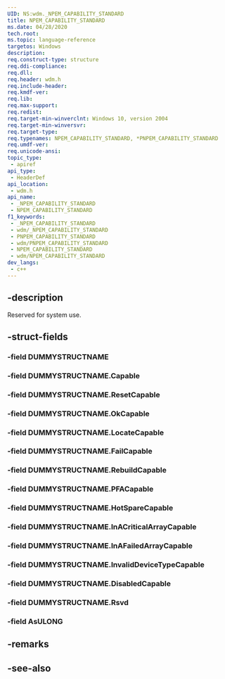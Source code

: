 ```yaml
---
UID: NS:wdm._NPEM_CAPABILITY_STANDARD
title: NPEM_CAPABILITY_STANDARD
ms.date: 04/28/2020
tech.root: 
ms.topic: language-reference
targetos: Windows
description: 
req.construct-type: structure
req.ddi-compliance: 
req.dll: 
req.header: wdm.h
req.include-header: 
req.kmdf-ver: 
req.lib: 
req.max-support: 
req.redist: 
req.target-min-winverclnt: Windows 10, version 2004
req.target-min-winversvr: 
req.target-type: 
req.typenames: NPEM_CAPABILITY_STANDARD, *PNPEM_CAPABILITY_STANDARD
req.umdf-ver: 
req.unicode-ansi: 
topic_type:
 - apiref
api_type:
 - HeaderDef
api_location:
 - wdm.h
api_name:
 - _NPEM_CAPABILITY_STANDARD
 - NPEM_CAPABILITY_STANDARD
f1_keywords:
 - _NPEM_CAPABILITY_STANDARD
 - wdm/_NPEM_CAPABILITY_STANDARD
 - PNPEM_CAPABILITY_STANDARD
 - wdm/PNPEM_CAPABILITY_STANDARD
 - NPEM_CAPABILITY_STANDARD
 - wdm/NPEM_CAPABILITY_STANDARD
dev_langs:
 - c++
---
```


## -description

Reserved for system use.

## -struct-fields

### -field DUMMYSTRUCTNAME

### -field DUMMYSTRUCTNAME.Capable

### -field DUMMYSTRUCTNAME.ResetCapable

### -field DUMMYSTRUCTNAME.OkCapable

### -field DUMMYSTRUCTNAME.LocateCapable

### -field DUMMYSTRUCTNAME.FailCapable

### -field DUMMYSTRUCTNAME.RebuildCapable

### -field DUMMYSTRUCTNAME.PFACapable

### -field DUMMYSTRUCTNAME.HotSpareCapable

### -field DUMMYSTRUCTNAME.InACriticalArrayCapable

### -field DUMMYSTRUCTNAME.InAFailedArrayCapable

### -field DUMMYSTRUCTNAME.InvalidDeviceTypeCapable

### -field DUMMYSTRUCTNAME.DisabledCapable

### -field DUMMYSTRUCTNAME.Rsvd

### -field AsULONG

## -remarks

## -see-also

